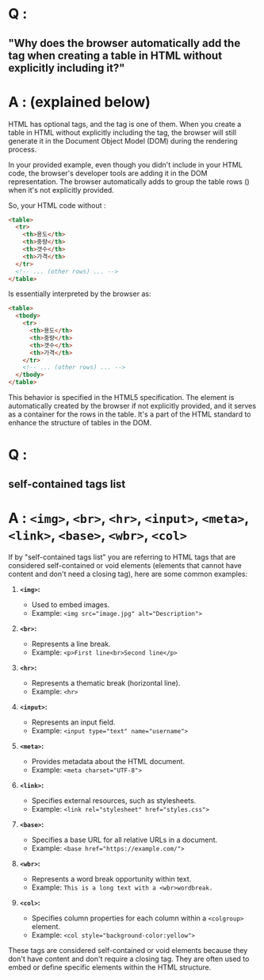 # Q :
## "Why does the browser automatically add the <tbody> tag when creating a table in HTML without explicitly including it?"
# A : (explained below)
HTML has optional tags, and the <tbody> tag is one of them. When you create a table in HTML without explicitly including the <tbody> tag, the browser will still generate it in the Document Object Model (DOM) during the rendering process.

In your provided example, even though you didn't include <tbody> in your HTML code, the browser's developer tools are adding it in the DOM representation. The browser automatically adds <tbody> to group the table rows (<tr>) when it's not explicitly provided.

So, your HTML code without <tbody>:
```html
<table>
  <tr>
    <th>용도</th>
    <th>중량</th>
    <th>갯수</th>
    <th>가격</th>
  </tr>
  <!-- ... (other rows) ... -->
</table>
```

Is essentially interpreted by the browser as:
```html
<table>
  <tbody>
    <tr>
      <th>용도</th>
      <th>중량</th>
      <th>갯수</th>
      <th>가격</th>
    </tr>
    <!-- ... (other rows) ... -->
  </tbody>
</table>
```

This behavior is specified in the HTML5 specification. The <tbody> element is automatically created by the browser if not explicitly provided, and it serves as a container for the rows in the table. It's a part of the HTML standard to enhance the structure of tables in the DOM.

# Q :
## self-contained tags list
# A : `<img>`, `<br>`, `<hr>`, `<input>`, `<meta>`, `<link>`, `<base>`, `<wbr>`, `<col>`
If by "self-contained tags list" you are referring to HTML tags that are considered self-contained or void elements (elements that cannot have content and don't need a closing tag), here are some common examples:

1. **`<img>`:**
   - Used to embed images.
   - Example: `<img src="image.jpg" alt="Description">`

2. **`<br>`:**
   - Represents a line break.
   - Example: `<p>First line<br>Second line</p>`

3. **`<hr>`:**
   - Represents a thematic break (horizontal line).
   - Example: `<hr>`

4. **`<input>`:**
   - Represents an input field.
   - Example: `<input type="text" name="username">`

5. **`<meta>`:**
   - Provides metadata about the HTML document.
   - Example: `<meta charset="UTF-8">`

6. **`<link>`:**
   - Specifies external resources, such as stylesheets.
   - Example: `<link rel="stylesheet" href="styles.css">`

7. **`<base>`:**
   - Specifies a base URL for all relative URLs in a document.
   - Example: `<base href="https://example.com/">`

8. **`<wbr>`:**
   - Represents a word break opportunity within text.
   - Example: `This is a long text with a <wbr>wordbreak.`

9. **`<col>`:**
   - Specifies column properties for each column within a `<colgroup>` element.
   - Example: `<col style="background-color:yellow">`

These tags are considered self-contained or void elements because they don't have content and don't require a closing tag. They are often used to embed or define specific elements within the HTML structure.
